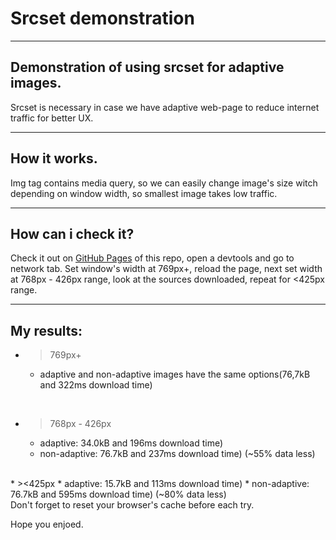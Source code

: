 # Srcset demonstration
---
## Demonstration of using srcset for adaptive images.
Srcset is necessary in case we have adaptive web-page to reduce internet traffic for better UX.
***
## How it works.
Img tag contains media query, so we can easily change image's size witch depending on window width, so smallest image takes low traffic.
***
## How can i check it?
Check it out on [GitHub Pages](https://oddyhater.github.io/srcset-project/) of this repo, open a devtools and go to network tab. Set window's width at 769px+, reload the page, next set width at 768px - 426px range, look at the sources downloaded, repeat for <425px range.
***
## My results:
* >769px+
  * adaptive and non-adaptive images have the same options(76,7kB and 322ms download time)
<br/>

* >768px - 426px
  * adaptive: 34.0kB and 196ms download time)
  * non-adaptive: 76.7kB and 237ms download time)
  (~55% data less)
<br/>
* ><425px
  * adaptive: 15.7kB and 113ms download time)
  * non-adaptive: 76.7kB and 595ms download time)
  (~80% data less)
<br/>
Don't forget to reset your browser's cache before each try.

Hope you enjoed.
